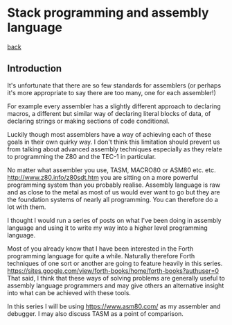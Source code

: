 # Stack programming and assembly language

[back](./)

## Introduction

It's unfortunate that there are so few standards for assemblers (or perhaps it's more appropriate to say there are too many, one for each assembler!)

For example every assembler has a slightly different approach to declaring macros, a different but similar way of declaring literal blocks of data, of declaring strings or making sections of code conditional.

Luckily though most assemblers have a way of achieving each of these goals in their own quirky way. I don't think this limitation should prevent us from talking about advanced assembly techniques especially as they relate to programming the Z80 and the TEC-1 in particular.

No matter what assembler you use, TASM, MACRO80 or ASM80 etc. etc. http://www.z80.info/z80sdt.htm you are sitting on a more powerful programming system than you probably realise. Assembly language is raw and as close to the metal as most of us would ever want to go but they are the foundation systems of nearly all programming. You can therefore do a lot with them.

I thought I would run a series of posts on what I've been doing in assembly language and using it to write my way into a higher level programming language.

Most of you already know that I have been interested in the Forth programming language for quite a while. Naturally therefore Forth techniques of one sort or another are going to feature heavily in this series. https://sites.google.com/view/forth-books/home/forth-books?authuser=0 That said, I think that these ways of solving problems are generally useful to assembly language programmers and may give others an alternative insight into what can be achieved with these tools.

In this series I will be using https://www.asm80.com/ as my assembler and debugger. I may also discuss TASM as a point of comparison.
